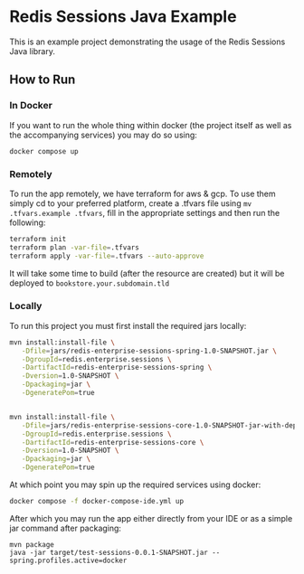 # Redis Sessions Java Example

This is an example project demonstrating the usage of the Redis Sessions Java library. 

## How to Run

### In Docker

If you want to run the whole thing within docker (the project itself as well as the accompanying services) you may do so using:

```shell
docker compose up
```

### Remotely

To run the app remotely, we have terraform for aws & gcp. To use them simply cd to your preferred platform, create a .tfvars file using `mv .tfvars.example .tfvars`, fill in the appropriate settings and then run the following:

```bash
terraform init
terraform plan -var-file=.tfvars
terraform apply -var-file=.tfvars --auto-approve
```

It will take some time to build (after the resource are created) but it will be deployed to `bookstore.your.subdomain.tld`

### Locally

To run this project you must first install the required jars locally:

```bash
mvn install:install-file \
   -Dfile=jars/redis-enterprise-sessions-spring-1.0-SNAPSHOT.jar \
   -DgroupId=redis.enterprise.sessions \
   -DartifactId=redis-enterprise-sessions-spring \
   -Dversion=1.0-SNAPSHOT \
   -Dpackaging=jar \
   -DgeneratePom=true


mvn install:install-file \
   -Dfile=jars/redis-enterprise-sessions-core-1.0-SNAPSHOT-jar-with-dependencies.jar \
   -DgroupId=redis.enterprise.sessions \
   -DartifactId=redis-enterprise-sessions-core \
   -Dversion=1.0-SNAPSHOT \
   -Dpackaging=jar \
   -DgeneratePom=true
```

At which point you may spin up the required services using docker:

```bash
docker compose -f docker-compose-ide.yml up
```

After which you may run the app either directly from your IDE or as a simple jar command after packaging:

```shell
mvn package
java -jar target/test-sessions-0.0.1-SNAPSHOT.jar --spring.profiles.active=docker
```